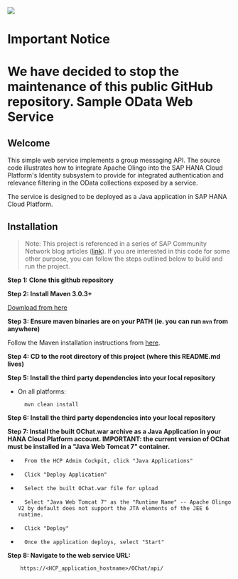 ![](https://img.shields.io/badge/STATUS-NOT%20CURRENTLY%20MAINTAINED-red.svg?longCache=true&style=flat)

# Important Notice
We have decided to stop the maintenance of this public GitHub repository.
Sample OData Web Service
=====

Welcome
-------
This simple web service implements a group messaging API. The source code illustrates how to integrate Apache Olingo into the SAP HANA Cloud Platform's Identity subsystem to provide for integrated authentication and relevance filtering in the OData collections exposed by a service.

The service is designed to be deployed as a Java application in SAP HANA Cloud Platform.

Installation
------------
>Note: This project is referenced in a series of SAP Community Network blog articles ([link](http://scn.sap.com/community/developer-center/mobility-platform/blog/2015/07/31/integrated-identity-for-mobile-in-hana-cloud-platform--hcpms-and-olingo-odata-web-services)).  If you are interested in this code for some other purpose, you can follow the steps outlined below to build and run the project.

__Step 1: Clone this github repository__

__Step 2: Install Maven 3.0.3+__

[Download from here](http://maven.apache.org/download.html)

__Step 3: Ensure maven binaries are on your PATH (ie. you can run `mvn` from anywhere)__

Follow the Maven installation instructions from [here](http://maven.apache.org/download.html#Installation).

__Step 4: CD to the root directory of this project (where this README.md lives)__

__Step 5: Install the third party dependencies into your local repository__

* On all platforms:

		mvn clean install

__Step 6: Install the third party dependencies into your local repository__

__Step 7: Install the built OChat.war archive as a Java Application in your HANA Cloud Platform account. IMPORTANT: the current version of OChat must be installed in a "Java Web Tomcat 7" container.__

*       From the HCP Admin Cockpit, click "Java Applications"
*       Click "Deploy Application"
*       Select the built OChat.war file for upload
*       Select "Java Web Tomcat 7" as the "Runtime Name" -- Apache Olingo V2 by default does not support the JTA elements of the JEE 6 runtime.
*       Click "Deploy"
*       Once the application deploys, select "Start"

__Step 8: Navigate to the web service URL:__

		https://<HCP_application_hostname>/OChat/api/
